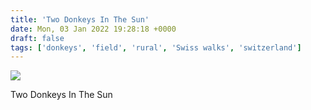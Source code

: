 ```yaml
---
title: 'Two Donkeys In The Sun'
date: Mon, 03 Jan 2022 19:28:18 +0000
draft: false
tags: ['donkeys', 'field', 'rural', 'Swiss walks', 'switzerland']
---
```


![](https://www.main-vision.com/richard/blog/wp-content/uploads/2022/01/img_9195-2-1024x768.jpg)

Two Donkeys In The Sun